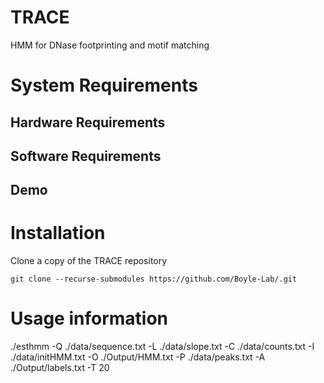 # TRACE
HMM for DNase footprinting and motif matching

# System Requirements

## Hardware Requirements

## Software Requirements

## Demo

# Installation
Clone a copy of the TRACE repository

```
git clone --recurse-submodules https://github.com/Boyle-Lab/.git
```

# Usage information
./esthmm -Q ./data/sequence.txt -L ./data/slope.txt -C ./data/counts.txt -I ./data/initHMM.txt -O ./Output/HMM.txt -P ./data/peaks.txt -A ./Output/labels.txt -T 20

